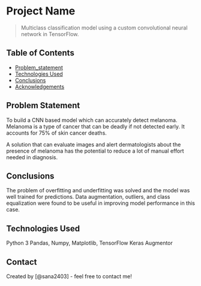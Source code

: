 # Project Name
> Multiclass classification model using a custom convolutional neural network in TensorFlow.


## Table of Contents
* [Problem_statement](#general-information)
* [Technologies Used](#technologies-used)
* [Conclusions](#conclusions)
* [Acknowledgements](#acknowledgements)

## Problem Statement
To build a CNN based model which can accurately detect melanoma. Melanoma is a type of cancer that can be deadly if not detected early. 
It accounts for 75% of skin cancer deaths. 

A solution that can evaluate images and alert dermatologists about the presence of melanoma has the potential to reduce a lot of manual 
effort needed in diagnosis.

## Conclusions
The problem of overfitting and underfitting was solved and the model was well trained for predictions. Data augmentation, outliers, and class equalization
 were found to be useful in improving model performance in this case.


## Technologies Used

Python 3
Pandas, Numpy, Matplotlib,
TensorFlow
Keras
Augmentor

## Contact
Created by [@sana2403] - feel free to contact me!

